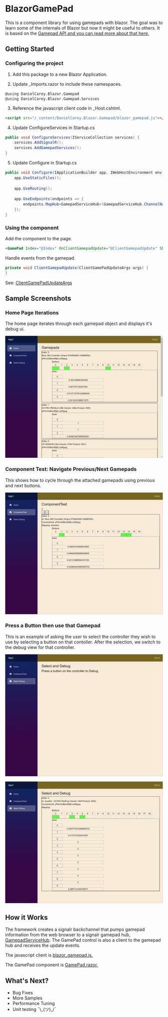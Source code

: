 # BlazorGamePad

This is a component library for using gamepads with blazor. The goal was to learn some of the internals of Blazor but now it might be useful to others. It is based on the [Gamepad API and you can read more about that here.]( https://developer.mozilla.org/en-US/docs/Web/API/Gamepad_API )



## Getting Started

### Configuring the project

1. Add this package to a new Blazor Application.

2. Update _Imports.razor to include these namespaces.
```cshtml
@using DanielCarey.Blazor.Gamepad
@using DanielCarey.Blazor.Gamepad.Services
```

3. Reference the javascript client code in _Host.cshtml.
```html
<script src="/_content/DanielCarey.Blazor.Gamepad/blazor_gamepad.js"></script>
```

4. Update ConfigureServices in Startup.cs 
```cs
public void ConfigureServices(IServiceCollection services) {
    services.AddSignalR();
    services.AddGamepadServices(); 
}
```

5. Update Configure in Startup.cs
```cs
public void Configure(IApplicationBuilder app, IWebHostEnvironment env) {
    app.UseStaticFiles();

    app.UseRouting();

    app.UseEndpoints(endpoints => {
        endpoints.MapHub<GamepadServiceHub>(GamepadServiceHub.ChannelName);
    });
}
```

### Using the component

Add the component to the page.

```html
<GamePad Index="@Index" OnClientGamepadUpdate="@ClientGamepadUpdate" ShowDebug="true" OnlyNotifyOnChange="true"></GamePad>
```

Handle events from the gamepad.

```cs
private void ClientGamepadUpdate(ClientGamePadUpdateArgs args) {
}
```
See: [ClientGamePadUpdateArgs](src/DanielCarey.Blazor.Controls/ClientGamePadUpdate.cs)

## Sample Screenshots


### Home Page Iterations

The home page iterates through each gamepad object and displays it's debug ui.

![](docs/Image%201.png)


### Component Test: Navigate Previous/Next Gamepads

This shows how to cycle through the attached gamepads using previous and next buttons.

![](docs/Image%202.png)


### Press a Button then use that Gamepad

This is an example of asking the user to select the controller they wish to use by selecting a button on that contoller. After the selection, we switch to the debug view for that controller.

![](docs/Image%203.png)


![](docs/Image%204.png)

## How it Works

The framework creates a signalr backchannel that pumps gamepad information from the web browser to a signalr gamepad hub, [GamepadServiceHub](/src/DanielCarey.Blazor.Controls/Services/GamepadServiceHub.cs). The GamePad control is also a client to the gamepad hub and receives the update events. 


The javascript client is  [blazor_gamepad.js.](/src/DanielCarey.Blazor.Controls/wwwroot/blazor_gamepad.js)

The GamePad component is [GamePad.razor.](/src/DanielCarey.Blazor.Controls/GamePad.razor)

## What's Next?
* Bug Fixes
* More Samples
* Performance Tuning
* Unit testing ¯\\\_(ツ)_/¯




